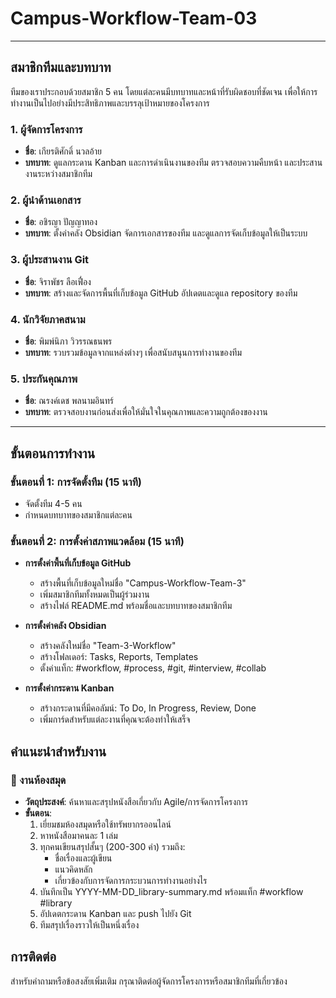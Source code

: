 # Campus-Workflow-Team-03
---
## สมาชิกทีมและบทบาท

ทีมของเราประกอบด้วยสมาชิก 5 คน โดยแต่ละคนมีบทบาทและหน้าที่รับผิดชอบที่ชัดเจน เพื่อให้การทำงานเป็นไปอย่างมีประสิทธิภาพและบรรลุเป้าหมายของโครงการ

### 1. **ผู้จัดการโครงการ**
- **ชื่อ**: เกียรติศักดิ์ นวลอ้าย
- **บทบาท**: ดูแลกระดาน Kanban และการดำเนินงานของทีม ตรวจสอบความคืบหน้า และประสานงานระหว่างสมาชิกทีม

### 2. **ผู้นำด้านเอกสาร**
- **ชื่อ**: อชิรญา ปัญญาทอง
- **บทบาท**: ตั้งค่าคลัง Obsidian จัดการเอกสารของทีม และดูแลการจัดเก็บข้อมูลให้เป็นระบบ

### 3. **ผู้ประสานงาน Git**
- **ชื่อ**: จิราพัชร ลือเฟื่อง
- **บทบาท**: สร้างและจัดการพื้นที่เก็บข้อมูล GitHub อัปเดตและดูแล repository ของทีม

### 4. **นักวิจัยภาคสนาม**
- **ชื่อ**: พิมพ์นิภา วิวรรณธนพร
- **บทบาท**: รวบรวมข้อมูลจากแหล่งต่างๆ เพื่อสนับสนุนการทำงานของทีม

### 5. **ประกันคุณภาพ**
- **ชื่อ**: ณรงค์เดช พลนามอินทร์
- **บทบาท**: ตรวจสอบงานก่อนส่งเพื่อให้มั่นใจในคุณภาพและความถูกต้องของงาน

---

## ขั้นตอนการทำงาน

### ขั้นตอนที่ 1: การจัดตั้งทีม (15 นาที)
- จัดตั้งทีม 4-5 คน
- กำหนดบทบาทของสมาชิกแต่ละคน

### ขั้นตอนที่ 2: การตั้งค่าสภาพแวดล้อม (15 นาที)
- **การตั้งค่าพื้นที่เก็บข้อมูล GitHub**
  - สร้างพื้นที่เก็บข้อมูลใหม่ชื่อ "Campus-Workflow-Team-3"
  - เพิ่มสมาชิกทีมทั้งหมดเป็นผู้ร่วมงาน
  - สร้างไฟล์ README.md พร้อมชื่อและบทบาทของสมาชิกทีม

- **การตั้งค่าคลัง Obsidian**
  - สร้างคลังใหม่ชื่อ "Team-3-Workflow"
  - สร้างโฟลเดอร์: Tasks, Reports, Templates
  - ตั้งค่าแท็ก: #workflow, #process, #git, #interview, #collab

- **การตั้งค่ากระดาน Kanban**
  - สร้างกระดานที่มีคอลัมน์: To Do, In Progress, Review, Done
  - เพิ่มการ์ดสำหรับแต่ละงานที่คุณจะต้องทำให้เสร็จ

## คำแนะนำสำหรับงาน

### 📖 งานห้องสมุด
- **วัตถุประสงค์**: ค้นหาและสรุปหนังสือเกี่ยวกับ Agile/การจัดการโครงการ
- **ขั้นตอน**:
  1. เยี่ยมชมห้องสมุดหรือใช้ทรัพยากรออนไลน์
  2. หาหนังสือมาคนละ 1 เล่ม
  3. ทุกคนเขียนสรุปสั้นๆ (200-300 คำ) รวมถึง:
     - ชื่อเรื่องและผู้เขียน
     - แนวคิดหลัก
     - เกี่ยวข้องกับการจัดการกระบวนการทำงานอย่างไร
  4. บันทึกเป็น YYYY-MM-DD_library-summary.md พร้อมแท็ก #workflow #library
  5. อัปเดตกระดาน Kanban และ push ไปยัง Git
  6. ทีมสรุปเรื่องราวให้เป็นหนึ่งเรื่อง

## การติดต่อ
สำหรับคำถามหรือข้อสงสัยเพิ่มเติม กรุณาติดต่อผู้จัดการโครงการหรือสมาชิกทีมที่เกี่ยวข้อง
